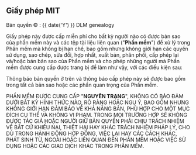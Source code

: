 ## Giấy phép MIT

Bản quyền &copy; : {{ date('Y') }} DLM genealogy

Giấy phép này được cấp miễn phí cho bất kỳ người nào có được bản sao
của phần mềm này và các tệp tài liệu liên quan ("<b>Phần mềm</b>") để xử lý
trong Phần mềm mà không bị hạn chế, bao gồm nhưng không giới hạn các quyền
sử dụng, sao chép, sửa đổi, hợp nhất, xuất bản, phân phối, cấp phép lại và/hoặc bán
bản sao của Phần mềm và cho phép những người mà Phần mềm được cung cấp
được trang bị để làm như vậy, với các điều kiện sau:

Thông báo bản quyền ở trên và thông báo cấp phép này sẽ được bao gồm trong tất cả
bản sao hoặc các phần quan trọng của Phần mềm.

PHẦN MỀM ĐƯỢC CUNG CẤP "<b>NGUYÊN TRẠNG</b>", KHÔNG CÓ BẢO ĐẢM DƯỚI BẤT KỲ HÌNH THỨC NÀO, RÕ RÀNG HOẶC
NGỤ Ý, BAO GỒM NHƯNG KHÔNG GIỚI HẠN ĐẢM BẢO VỀ KHẢ NĂNG BÁN,
PHÙ HỢP CHO MỘT MỤC ĐÍCH CỤ THỂ VÀ KHÔNG VI PHẠM. TRONG MỌI TRƯỜNG HỢP SẼ KHÔNG ĐƯỢC
TÁC GIẢ HOẶC NGƯỜI GIỮ BẢN QUYỀN PHẢI CHỊU TRÁCH NHIỆM VỀ BẤT CỨ KHIẾU NẠI, THIỆT HẠI HAY KHÁC
TRÁCH NHIỆM PHÁP LÝ, CHO DÙ TRONG HÀNH ĐỘNG HỢP ĐỒNG, VIỆC LẠI HAY CÁC CÁCH KHÁC, PHÁT SINH TỪ,
NGOÀI HOẶC LIÊN QUAN ĐẾN PHẦN MỀM HOẶC VIỆC SỬ DỤNG HOẶC CÁC GIAO DỊCH KHÁC TRONG
PHẦN MỀM.
